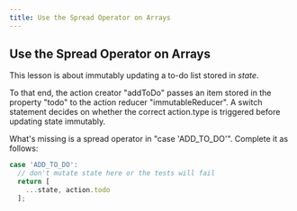 ```yaml
---
title: Use the Spread Operator on Arrays
---
```

## Use the Spread Operator on Arrays

<!-- The article goes here, in GitHub-flavored Markdown. Feel free to add YouTube videos, images, and CodePen/JSBin embeds  -->
This lesson is about immutably updating a to-do list stored in <i>state</i>.  

To that end, the action creator "addToDo" passes an item stored in the property "todo" to the action reducer "immutableReducer". A switch statement decides on whether the correct action.type is triggered before updating state immutably.

What's missing is a spread operator in "case 'ADD_TO_DO'". Complete it as follows:
````javascript
case 'ADD_TO_DO': 
  // don't mutate state here or the tests will fail 
  return [ 
    ...state, action.todo 
  ];
````
